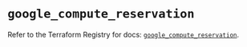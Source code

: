 # `google_compute_reservation`

Refer to the Terraform Registry for docs: [`google_compute_reservation`](https://registry.terraform.io/providers/hashicorp/google-beta/6.11.1/docs/resources/google_compute_reservation).
